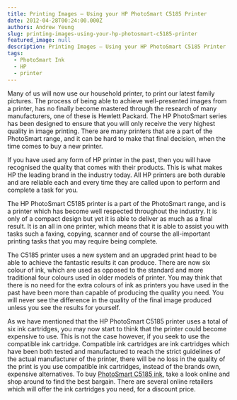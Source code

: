 ```yaml
---
title: Printing Images – Using your HP PhotoSmart C5185 Printer
date: 2012-04-28T00:24:00.000Z
authors: Andrew Yeung
slug: printing-images-using-your-hp-photosmart-c5185-printer
featured_image: null
description: Printing Images – Using your HP PhotoSmart C5185 Printer
tags:
  - PhotoSmart Ink
  - HP
  - printer
---
```

Many of us will now use our household printer, to print our latest family pictures. The process of being able to achieve well-presented images from a printer, has no finally become mastered through the research of many manufacturers, one of these is Hewlett Packard. The HP PhotoSmart series has been designed to ensure that you will only receive the very highest quality in image printing. There are many printers that are a part of the PhotoSmart range, and it can be hard to make that final decision, when the time comes to buy a new printer. 

If you have used any form of HP printer in the past, then you will have recognised the quality that comes with their products. This is what makes HP the leading brand in the industry today. All HP printers are both durable and are reliable each and every time they are called upon to perform and complete a task for you.

The HP PhotoSmart C5185 printer is a part of the PhotoSmart range, and is a printer which has become well respected throughout the industry. It is only of a compact design but yet it is able to deliver as much as a final result. It is an all in one printer, which means that it is able to assist you with tasks such a faxing, copying, scanner and of course the all-important printing tasks that you may require being complete. 

The C5185 printer uses a new system and an upgraded print head to be able to achieve the fantastic results it can produce. There are now six colour of ink, which are used as opposed to the standard and more traditional four colours used in older models of printer. You may think that there is no need for the extra colours of ink as printers you have used in the past have been more than capable of producing the quality you need. You will never see the difference in the quality of the final image produced unless you see the results for yourself. 

As we have mentioned that the HP PhotoSmart C5185 printer uses a total of six ink cartridges, you may now start to think that the printer could become expensive to use. This is not the case however, if you seek to use the compatible ink cartridge. Compatible ink cartridges are ink cartridges which have been both tested and manufactured to reach the strict guidelines of the actual manufacturer of the printer, there will be no loss in the quality of the print is you use compatible ink cartridges, instead of the brands own, expensive alternatives. To buy [PhotoSmart C5185 ink](https://www.comboink.com/hp-photosmart-c5185-ink-cartridges), take a look online and shop around to find the best bargain. There are several online retailers which will offer the ink cartridges you need, for a discount price.